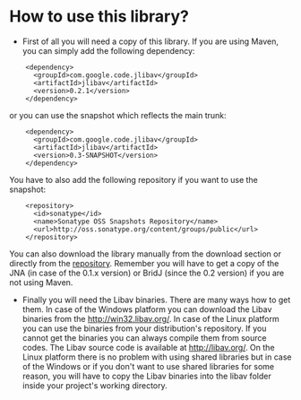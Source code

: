 # How to use this library? #
  * First of all you will need a copy of this library. If you are using Maven, you can simply add the following dependency:

```
    <dependency>
      <groupId>com.google.code.jlibav</groupId>
      <artifactId>jlibav</artifactId>
      <version>0.2.1</version>
    </dependency>
```

or you can use the snapshot which reflects the main trunk:

```
    <dependency>
      <groupId>com.google.code.jlibav</groupId>
      <artifactId>jlibav</artifactId>
      <version>0.3-SNAPSHOT</version>
    </dependency>
```

You have to also add the following repository if you want to use the snapshot:

```
    <repository>
      <id>sonatype</id>
      <name>Sonatype OSS Snapshots Repository</name>
      <url>http://oss.sonatype.org/content/groups/public</url>
    </repository>
```

You can also download the library manually from the download section or directly from the [repository](https://oss.sonatype.org/content/groups/public/com/google/code/jlibav/jlibav/). Remember you will have to get a copy of the JNA (in case of the 0.1.x version) or BridJ (since the 0.2 version) if you are not using Maven.

  * Finally you will need the Libav binaries. There are many ways how to get them. In case of the Windows platform you can download the Libav binaries from the http://win32.libav.org/. In case of the Linux platform you can use the binaries from your distribution's repository. If you cannot get the binaries you can always compile them from source codes. The Libav source code is available at http://libav.org/. On the Linux platform there is no problem with using shared libraries but in case of the Windows or if you don't want to use shared libraries for some reason, you will have to copy the Libav binaries into the libav folder inside your project's working directory.